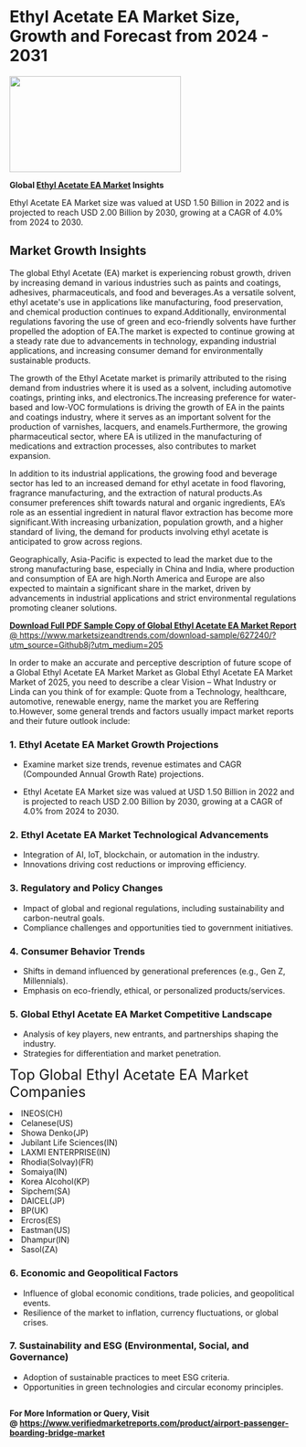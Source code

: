 <H1>Ethyl Acetate EA Market Size, Growth and Forecast from 2024 - 2031</H1><img class="aligncenter size-medium wp-image-584254" src="https://thirdeyenews.in/wp-content/uploads/2024/09/Global-Market-Research-300x168.jpeg" alt="" width="300" height="168" /><p><strong>Global&nbsp;<a href="https://www.marketsizeandtrends.com/download-sample/627240/?utm_source=Github8j?utm_medium=205">Ethyl Acetate EA Market</a> Insights</strong></p><p>Ethyl Acetate EA Market size was valued at USD 1.50 Billion in 2022 and is projected to reach USD 2.00 Billion by 2030, growing at a CAGR of 4.0% from 2024 to 2030.</p><p><h2>Market Growth Insights</h2> <p>The global Ethyl Acetate (EA) market is experiencing robust growth, driven by increasing demand in various industries such as paints and coatings, adhesives, pharmaceuticals, and food and beverages.As a versatile solvent, ethyl acetate's use in applications like manufacturing, food preservation, and chemical production continues to expand.Additionally, environmental regulations favoring the use of green and eco-friendly solvents have further propelled the adoption of EA.The market is expected to continue growing at a steady rate due to advancements in technology, expanding industrial applications, and increasing consumer demand for environmentally sustainable products.</p> <p><a href="#"></a></p> <p>The growth of the Ethyl Acetate market is primarily attributed to the rising demand from industries where it is used as a solvent, including automotive coatings, printing inks, and electronics.The increasing preference for water-based and low-VOC formulations is driving the growth of EA in the paints and coatings industry, where it serves as an important solvent for the production of varnishes, lacquers, and enamels.Furthermore, the growing pharmaceutical sector, where EA is utilized in the manufacturing of medications and extraction processes, also contributes to market expansion.</p> <p>In addition to its industrial applications, the growing food and beverage sector has led to an increased demand for ethyl acetate in food flavoring, fragrance manufacturing, and the extraction of natural products.As consumer preferences shift towards natural and organic ingredients, EA’s role as an essential ingredient in natural flavor extraction has become more significant.With increasing urbanization, population growth, and a higher standard of living, the demand for products involving ethyl acetate is anticipated to grow across regions.</p> <p>Geographically, Asia-Pacific is expected to lead the market due to the strong manufacturing base, especially in China and India, where production and consumption of EA are high.North America and Europe are also expected to maintain a significant share in the market, driven by advancements in industrial applications and strict environmental regulations promoting cleaner solutions.</p> <p><a href="#"></p><p><span class=""><strong>Download Full PDF Sample Copy of Global Ethyl Acetate EA Market Report</strong> @ <a href="https://www.marketsizeandtrends.com/download-sample/627240/?utm_source=Github8j?utm_medium=205" target="_blank">https://www.marketsizeandtrends.com/download-sample/627240/?utm_source=Github8j?utm_medium=205</a></span></p><p>In order to make an accurate and perceptive description of future scope of a Global&nbsp;Ethyl Acetate EA Market Market as Global&nbsp;Ethyl Acetate EA Market Market of 2025, you need to describe a clear Vision &ndash; What Industry or Linda can you think of for example: Quote from a Technology, healthcare, automotive, renewable energy, name the market you are Reffering to.However, some general trends and factors usually impact market reports and their future outlook include:</p><h3>1.&nbsp;<strong>Ethyl Acetate EA Market Growth Projections</strong></h3><ul><li>Examine market size trends, revenue estimates and CAGR (Compounded Annual Growth Rate) projections.</li><li><p>Ethyl Acetate EA Market size was valued at USD 1.50 Billion in 2022 and is projected to reach USD 2.00 Billion by 2030, growing at a CAGR of 4.0% from 2024 to 2030.</p></li></ul><h3>2.&nbsp;<strong>Ethyl Acetate EA Market Technological Advancements</strong></h3><ul><li>Integration of AI, IoT, blockchain, or automation in the industry.</li><li>Innovations driving cost reductions or improving efficiency.</li></ul><h3>3.&nbsp;<strong>Regulatory and Policy Changes</strong></h3><ul><li>Impact of global and regional regulations, including sustainability and carbon-neutral goals.</li><li>Compliance challenges and opportunities tied to government initiatives.</li></ul><h3>4.&nbsp;<strong>Consumer Behavior Trends</strong></h3><ul><li>Shifts in demand influenced by generational preferences (e.g., Gen Z, Millennials).</li><li>Emphasis on eco-friendly, ethical, or personalized products/services.</li></ul><h3>5.&nbsp;<strong>Global Ethyl Acetate EA Market Competitive Landscape</strong></h3><ul><li>Analysis of key players, new entrants, and partnerships shaping the industry.</li><li>Strategies for differentiation and market penetration.</li></ul><p data-pm-slice="1 1 []"><span style="color: inherit; font-family: inherit; font-size: 25px;">Top Global Ethyl Acetate EA Market Companies</span></p><div class="" data-test-id=""><p><li>INEOS(CH)</li><li> Celanese(US)</li><li> Showa Denko(JP)</li><li> Jubilant Life Sciences(IN)</li><li> LAXMI ENTERPRISE(IN)</li><li> Rhodia(Solvay)(FR)</li><li> Somaiya(IN)</li><li> Korea Alcohol(KP)</li><li> Sipchem(SA)</li><li> DAICEL(JP)</li><li> BP(UK)</li><li> Ercros(ES)</li><li> Eastman(US)</li><li> Dhampur(IN)</li><li> Sasol(ZA)</li></p></div><h3>6.&nbsp;<strong>Economic and Geopolitical Factors</strong></h3><ul><li>Influence of global economic conditions, trade policies, and geopolitical events.</li><li>Resilience of the market to inflation, currency fluctuations, or global crises.</li></ul><h3>7.&nbsp;<strong>Sustainability and ESG (Environmental, Social, and Governance)</strong></h3><ul><li>Adoption of sustainable practices to meet ESG criteria.</li><li>Opportunities in green technologies and circular economy principles.</li></ul><h2><strong style="font-size: 14px;">For More Information or Query, Visit @&nbsp;</strong><a style="background-color: #ffffff; font-size: 14px;" href="https://www.marketsizeandtrends.com/report/ethyl-acetate-ea-market/" target="_blank">https://www.verifiedmarketreports.com/product/airport-passenger-boarding-bridge-market</a></h2>